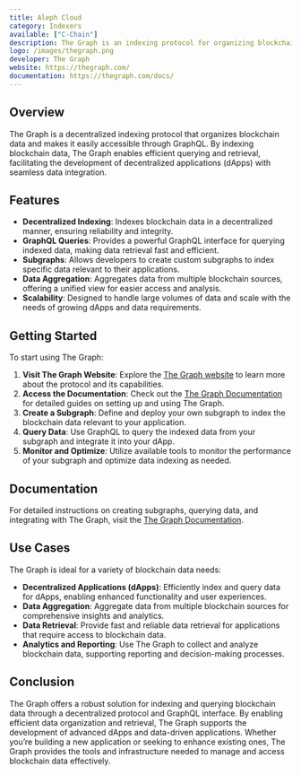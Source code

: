 ```yaml
---
title: Aleph Cloud
category: Indexers
available: ["C-Chain"]
description: The Graph is an indexing protocol for organizing blockchain data and making it easily accessible with GraphQL.
logo: /images/thegraph.png
developer: The Graph
website: https://thegraph.com/
documentation: https://thegraph.com/docs/
---
```


## Overview

The Graph is a decentralized indexing protocol that organizes blockchain data and makes it easily accessible through GraphQL. By indexing blockchain data, The Graph enables efficient querying and retrieval, facilitating the development of decentralized applications (dApps) with seamless data integration.

## Features

- **Decentralized Indexing**: Indexes blockchain data in a decentralized manner, ensuring reliability and integrity.
- **GraphQL Queries**: Provides a powerful GraphQL interface for querying indexed data, making data retrieval fast and efficient.
- **Subgraphs**: Allows developers to create custom subgraphs to index specific data relevant to their applications.
- **Data Aggregation**: Aggregates data from multiple blockchain sources, offering a unified view for easier access and analysis.
- **Scalability**: Designed to handle large volumes of data and scale with the needs of growing dApps and data requirements.

## Getting Started

To start using The Graph:

1. **Visit The Graph Website**: Explore the [The Graph website](https://thegraph.com/) to learn more about the protocol and its capabilities.
2. **Access the Documentation**: Check out the [The Graph Documentation](https://thegraph.com/docs/) for detailed guides on setting up and using The Graph.
3. **Create a Subgraph**: Define and deploy your own subgraph to index the blockchain data relevant to your application.
4. **Query Data**: Use GraphQL to query the indexed data from your subgraph and integrate it into your dApp.
5. **Monitor and Optimize**: Utilize available tools to monitor the performance of your subgraph and optimize data indexing as needed.

## Documentation

For detailed instructions on creating subgraphs, querying data, and integrating with The Graph, visit the [The Graph Documentation](https://thegraph.com/docs/).

## Use Cases

The Graph is ideal for a variety of blockchain data needs:

- **Decentralized Applications (dApps)**: Efficiently index and query data for dApps, enabling enhanced functionality and user experiences.
- **Data Aggregation**: Aggregate data from multiple blockchain sources for comprehensive insights and analytics.
- **Data Retrieval**: Provide fast and reliable data retrieval for applications that require access to blockchain data.
- **Analytics and Reporting**: Use The Graph to collect and analyze blockchain data, supporting reporting and decision-making processes.

## Conclusion

The Graph offers a robust solution for indexing and querying blockchain data through a decentralized protocol and GraphQL interface. By enabling efficient data organization and retrieval, The Graph supports the development of advanced dApps and data-driven applications. Whether you’re building a new application or seeking to enhance existing ones, The Graph provides the tools and infrastructure needed to manage and access blockchain data effectively.

